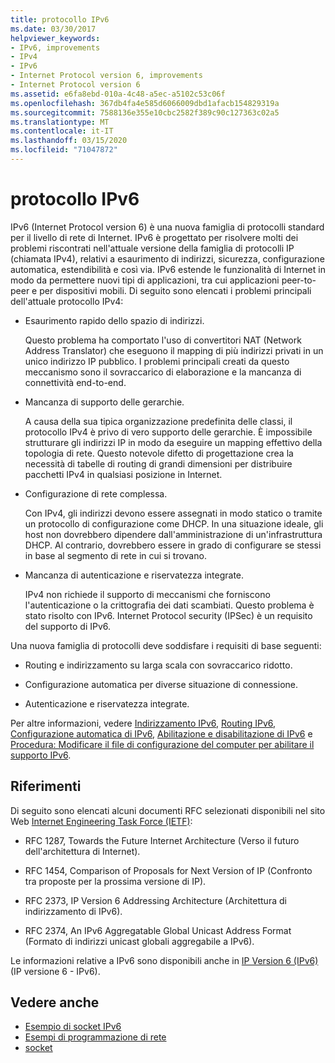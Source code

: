 ```yaml
---
title: protocollo IPv6
ms.date: 03/30/2017
helpviewer_keywords:
- IPv6, improvements
- IPv4
- IPv6
- Internet Protocol version 6, improvements
- Internet Protocol version 6
ms.assetid: e6fa8ebd-010a-4c48-a5ec-a5102c53c06f
ms.openlocfilehash: 367db4fa4e585d6066009dbd1afacb154829319a
ms.sourcegitcommit: 7588136e355e10cbc2582f389c90c127363c02a5
ms.translationtype: MT
ms.contentlocale: it-IT
ms.lasthandoff: 03/15/2020
ms.locfileid: "71047872"
---
```

# <a name="internet-protocol-version-6"></a>protocollo IPv6
IPv6 (Internet Protocol version 6) è una nuova famiglia di protocolli standard per il livello di rete di Internet. IPv6 è progettato per risolvere molti dei problemi riscontrati nell'attuale versione della famiglia di protocolli IP (chiamata IPv4), relativi a esaurimento di indirizzi, sicurezza, configurazione automatica, estendibilità e così via. IPv6 estende le funzionalità di Internet in modo da permettere nuovi tipi di applicazioni, tra cui applicazioni peer-to-peer e per dispositivi mobili. Di seguito sono elencati i problemi principali dell'attuale protocollo IPv4:  
  
- Esaurimento rapido dello spazio di indirizzi.  
  
     Questo problema ha comportato l'uso di convertitori NAT (Network Address Translator) che eseguono il mapping di più indirizzi privati in un unico indirizzo IP pubblico. I problemi principali creati da questo meccanismo sono il sovraccarico di elaborazione e la mancanza di connettività end-to-end.  
  
- Mancanza di supporto delle gerarchie.  
  
     A causa della sua tipica organizzazione predefinita delle classi, il protocollo IPv4 è privo di vero supporto delle gerarchie. È impossibile strutturare gli indirizzi IP in modo da eseguire un mapping effettivo della topologia di rete. Questo notevole difetto di progettazione crea la necessità di tabelle di routing di grandi dimensioni per distribuire pacchetti IPv4 in qualsiasi posizione in Internet.  
  
- Configurazione di rete complessa.  
  
     Con IPv4, gli indirizzi devono essere assegnati in modo statico o tramite un protocollo di configurazione come DHCP. In una situazione ideale, gli host non dovrebbero dipendere dall'amministrazione di un'infrastruttura DHCP. Al contrario, dovrebbero essere in grado di configurare se stessi in base al segmento di rete in cui si trovano.  
  
- Mancanza di autenticazione e riservatezza integrate.  
  
     IPv4 non richiede il supporto di meccanismi che forniscono l'autenticazione o la crittografia dei dati scambiati. Questo problema è stato risolto con IPv6. Internet Protocol security (IPSec) è un requisito del supporto di IPv6.  
  
 Una nuova famiglia di protocolli deve soddisfare i requisiti di base seguenti:  
  
- Routing e indirizzamento su larga scala con sovraccarico ridotto.  
  
- Configurazione automatica per diverse situazione di connessione.  
  
- Autenticazione e riservatezza integrate.  
  
 Per altre informazioni, vedere [Indirizzamento IPv6](ipv6-addressing.md), [Routing IPv6](ipv6-routing.md), [Configurazione automatica di IPv6](ipv6-auto-configuration.md), [Abilitazione e disabilitazione di IPv6](enabling-and-disabling-ipv6.md) e [Procedura: Modificare il file di configurazione del computer per abilitare il supporto IPv6](how-to-modify-the-computer-configuration-file-to-enable-ipv6-support.md).  
  
## <a name="references"></a>Riferimenti  
 Di seguito sono elencati alcuni documenti RFC selezionati disponibili nel sito Web [Internet Engineering Task Force (IETF)](https://www.ietf.org/):  
  
- RFC 1287, Towards the Future Internet Architecture (Verso il futuro dell'architettura di Internet).  
  
- RFC 1454, Comparison of Proposals for Next Version of IP (Confronto tra proposte per la prossima versione di IP).  
  
- RFC 2373, IP Version 6 Addressing Architecture (Architettura di indirizzamento di IPv6).  
  
- RFC 2374, An IPv6 Aggregatable Global Unicast Address Format (Formato di indirizzi unicast globali aggregabile a IPv6).  
  
 Le informazioni relative a IPv6 sono disponibili anche in [IP Version 6 (IPv6)](https://docs.microsoft.com/previous-versions/windows/it-pro/windows-server-2008-R2-and-2008/dd379498%28v=ws.10%29) (IP versione 6 - IPv6).  
  
## <a name="see-also"></a>Vedere anche

- [Esempio di socket IPv6](https://docs.microsoft.com/previous-versions/dotnet/netframework-3.0/ms180981%28v=vs.85%29)
- [Esempi di programmazione di rete](network-programming-samples.md)
- [socket](sockets.md)
